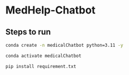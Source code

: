 # MedHelp-Chatbot

## Steps to run

```bash
conda create -n medicalChatbot python=3.11 -y
```
```bash
conda activate medicalChatbot
```

```bash
pip install requirement.txt
```